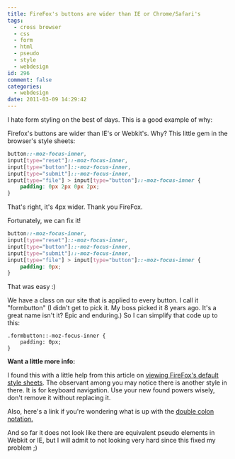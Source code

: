 ```yaml
---
title: FireFox's buttons are wider than IE or Chrome/Safari's
tags:
  - cross browser
  - css
  - form
  - html
  - pseudo
  - style
  - webdesign
id: 296
comment: false
categories:
  - webdesign
date: 2011-03-09 14:29:42
---
```


I hate form styling on the best of days. This is a good example of why:

Firefox's buttons are wider than IE's or Webkit's. Why? This little gem in the browser's style sheets:

```css
button::-moz-focus-inner,
input[type="reset"]::-moz-focus-inner,
input[type="button"]::-moz-focus-inner,
input[type="submit"]::-moz-focus-inner,
input[type="file"] > input[type="button"]::-moz-focus-inner {
    padding: 0px 2px 0px 2px;
}
```

That's right, it's 4px wider. Thank you FireFox.

Fortunately, we can fix it!

```css
button::-moz-focus-inner,
input[type="reset"]::-moz-focus-inner,
input[type="button"]::-moz-focus-inner,
input[type="submit"]::-moz-focus-inner,
input[type="file"] > input[type="button"]::-moz-focus-inner {
    padding: 0px;
}
```

That was easy :)

We have a class on our site that is applied to every button. I call it "formbutton" (I didn't get to pick it. My boss picked it 8 years ago. It's a great name isn't it? Epic and enduring.) So I can simplify that code up to this:

```
.formbutton::-moz-focus-inner {
    padding: 0px;
}
```

**Want a little more info:**

I found this with a little help from this article on [viewing FireFox's default style sheets](http://www.oppenheim.com.au/2008/07/06/how-to-view-firefoxs-default-internal-css-stylesheet/). The observant among you may notice there is another style in there. It is for keyboard navigation. Use your new found powers wisely, don't remove it without replacing it.

Also, here's a link if you're wondering what is up with the [double colon notation.](http://www.evotech.net/blog/2007/05/after-v-after-what-is-double-colon-notation/)

And so far it does not look like there are equivalent pseudo elements in Webkit or IE, but I will admit to not looking very hard since this fixed my problem ;)